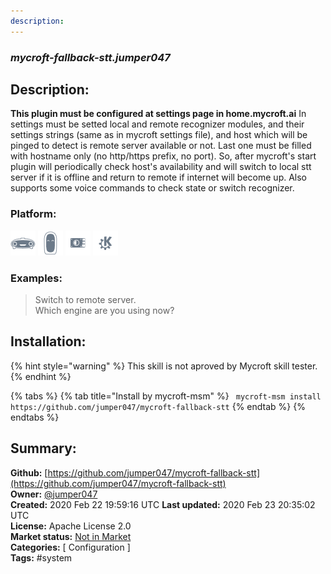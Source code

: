 ```yaml
---
description: 
---
```


### _mycroft-fallback-stt.jumper047_  
## Description:  
**This plugin must be configured at settings page in home.mycroft.ai**
In settings must be setted local and remote recognizer modules, and their settings strings (same as in mycroft settings file), and host which will be pinged to detect is remote server available or not. Last one must be filled with hostname only (no http/https prefix, no port).
So, after mycroft's start plugin will periodically check host's availability and will switch to local stt server if it is offline and return to remote if internet will become up.
Also supports some voice commands to check state or switch recognizer.  
  
  
### Platform:  
 ![Mark I](../.gitbook/assets/mark-1-icon.png)  ![Mark II](../.gitbook/assets/mark-2-icon.png)  ![Picroft](../.gitbook/assets/picroft-icon.png)  ![plasmoid](../.gitbook/assets/kde.png)   
### Examples:  
> Switch to remote server.  
> Which engine are you using now?  
  
## Installation:  
{% hint style="warning" %}
This skill is not aproved by Mycroft skill tester.
{% endhint %}
    
{% tabs %}
{% tab title="Install by mycroft-msm" %}
``` mycroft-msm install https://github.com/jumper047/mycroft-fallback-stt```
{% endtab %}
  {% endtabs %}
    
## Summary:  
**Github:** [https://github.com/jumper047/mycroft-fallback-stt](https://github.com/jumper047/mycroft-fallback-stt)  
**Owner:** [@jumper047](https://github.com/jumper047)  
**Created:** 2020 Feb 22 19:59:16 UTC  **Last updated:** 2020 Feb 23 20:35:02 UTC  
**License:** Apache License 2.0  
**Market status:** [Not in Market](https://market.mycroft.ai/skill/)  
**Categories:** [ Configuration ]   
**Tags:** \#system   

